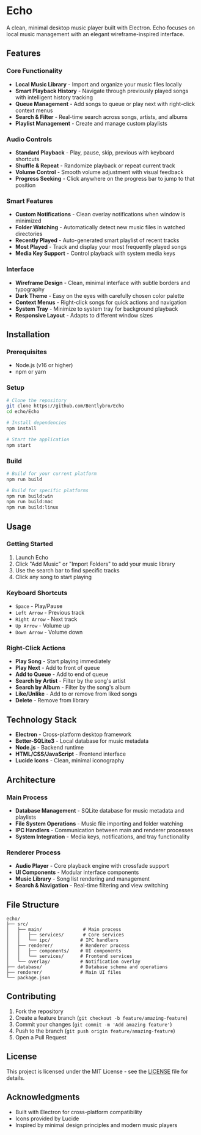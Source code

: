 # Echo

A clean, minimal desktop music player built with Electron. Echo focuses on local music management with an elegant wireframe-inspired interface.

## Features

### Core Functionality
- **Local Music Library** - Import and organize your music files locally
- **Smart Playback History** - Navigate through previously played songs with intelligent history tracking
- **Queue Management** - Add songs to queue or play next with right-click context menus
- **Search & Filter** - Real-time search across songs, artists, and albums
- **Playlist Management** - Create and manage custom playlists

### Audio Controls
- **Standard Playback** - Play, pause, skip, previous with keyboard shortcuts
- **Shuffle & Repeat** - Randomize playback or repeat current track
- **Volume Control** - Smooth volume adjustment with visual feedback
- **Progress Seeking** - Click anywhere on the progress bar to jump to that position

### Smart Features
- **Custom Notifications** - Clean overlay notifications when window is minimized
- **Folder Watching** - Automatically detect new music files in watched directories
- **Recently Played** - Auto-generated smart playlist of recent tracks
- **Most Played** - Track and display your most frequently played songs
- **Media Key Support** - Control playback with system media keys

### Interface
- **Wireframe Design** - Clean, minimal interface with subtle borders and typography
- **Dark Theme** - Easy on the eyes with carefully chosen color palette
- **Context Menus** - Right-click songs for quick actions and navigation
- **System Tray** - Minimize to system tray for background playback
- **Responsive Layout** - Adapts to different window sizes

## Installation

### Prerequisites
- Node.js (v16 or higher)
- npm or yarn

### Setup
```bash
# Clone the repository
git clone https://github.com/Bentlybro/Echo
cd echo/Echo

# Install dependencies
npm install

# Start the application
npm start
```

### Build
```bash
# Build for your current platform
npm run build

# Build for specific platforms
npm run build:win
npm run build:mac
npm run build:linux
```

## Usage

### Getting Started
1. Launch Echo
2. Click "Add Music" or "Import Folders" to add your music library
3. Use the search bar to find specific tracks
4. Click any song to start playing

### Keyboard Shortcuts
- `Space` - Play/Pause
- `Left Arrow` - Previous track
- `Right Arrow` - Next track
- `Up Arrow` - Volume up
- `Down Arrow` - Volume down

### Right-Click Actions
- **Play Song** - Start playing immediately
- **Play Next** - Add to front of queue
- **Add to Queue** - Add to end of queue
- **Search by Artist** - Filter by the song's artist
- **Search by Album** - Filter by the song's album
- **Like/Unlike** - Add to or remove from liked songs
- **Delete** - Remove from library

## Technology Stack

- **Electron** - Cross-platform desktop framework
- **Better-SQLite3** - Local database for music metadata
- **Node.js** - Backend runtime
- **HTML/CSS/JavaScript** - Frontend interface
- **Lucide Icons** - Clean, minimal iconography

## Architecture

### Main Process
- **Database Management** - SQLite database for music metadata and playlists
- **File System Operations** - Music file importing and folder watching
- **IPC Handlers** - Communication between main and renderer processes
- **System Integration** - Media keys, notifications, and tray functionality

### Renderer Process
- **Audio Player** - Core playback engine with crossfade support
- **UI Components** - Modular interface components
- **Music Library** - Song list rendering and management
- **Search & Navigation** - Real-time filtering and view switching

## File Structure

```
echo/
├── src/
│   ├── main/               # Main process
│   │   ├── services/       # Core services
│   │   └── ipc/           # IPC handlers
│   ├── renderer/          # Renderer process
│   │   ├── components/    # UI components
│   │   └── services/      # Frontend services
│   └── overlay/           # Notification overlay
├── database/              # Database schema and operations
├── renderer/              # Main UI files
└── package.json
```

## Contributing

1. Fork the repository
2. Create a feature branch (`git checkout -b feature/amazing-feature`)
3. Commit your changes (`git commit -m 'Add amazing feature'`)
4. Push to the branch (`git push origin feature/amazing-feature`)
5. Open a Pull Request

## License

This project is licensed under the MIT License - see the [LICENSE](LICENSE) file for details.

## Acknowledgments

- Built with Electron for cross-platform compatibility
- Icons provided by Lucide
- Inspired by minimal design principles and modern music players
